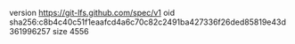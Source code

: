 version https://git-lfs.github.com/spec/v1
oid sha256:c8b4c40c51f1eaafcd4a6c70c82c2491ba427336f26ded85819e43d361996257
size 4556
